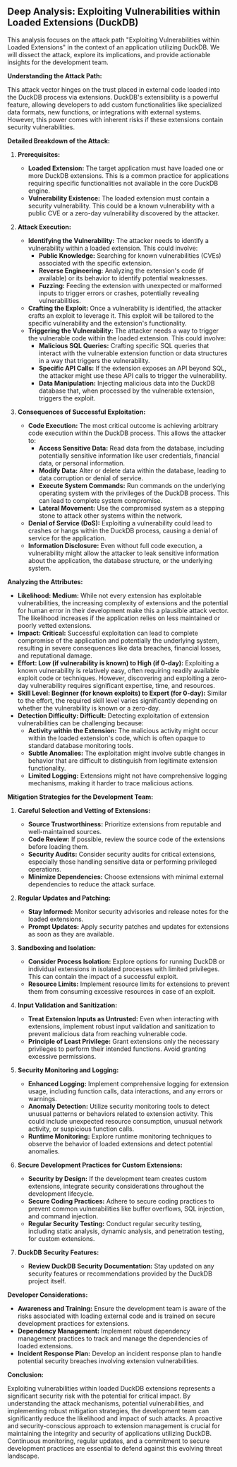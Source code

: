 ## Deep Analysis: Exploiting Vulnerabilities within Loaded Extensions (DuckDB)

This analysis focuses on the attack path "Exploiting Vulnerabilities within Loaded Extensions" in the context of an application utilizing DuckDB. We will dissect the attack, explore its implications, and provide actionable insights for the development team.

**Understanding the Attack Path:**

This attack vector hinges on the trust placed in external code loaded into the DuckDB process via extensions. DuckDB's extensibility is a powerful feature, allowing developers to add custom functionalities like specialized data formats, new functions, or integrations with external systems. However, this power comes with inherent risks if these extensions contain security vulnerabilities.

**Detailed Breakdown of the Attack:**

1. **Prerequisites:**
    * **Loaded Extension:** The target application must have loaded one or more DuckDB extensions. This is a common practice for applications requiring specific functionalities not available in the core DuckDB engine.
    * **Vulnerability Existence:** The loaded extension must contain a security vulnerability. This could be a known vulnerability with a public CVE or a zero-day vulnerability discovered by the attacker.

2. **Attack Execution:**
    * **Identifying the Vulnerability:** The attacker needs to identify a vulnerability within a loaded extension. This could involve:
        * **Public Knowledge:** Searching for known vulnerabilities (CVEs) associated with the specific extension.
        * **Reverse Engineering:** Analyzing the extension's code (if available) or its behavior to identify potential weaknesses.
        * **Fuzzing:**  Feeding the extension with unexpected or malformed inputs to trigger errors or crashes, potentially revealing vulnerabilities.
    * **Crafting the Exploit:** Once a vulnerability is identified, the attacker crafts an exploit to leverage it. This exploit will be tailored to the specific vulnerability and the extension's functionality.
    * **Triggering the Vulnerability:** The attacker needs a way to trigger the vulnerable code within the loaded extension. This could involve:
        * **Malicious SQL Queries:**  Crafting specific SQL queries that interact with the vulnerable extension function or data structures in a way that triggers the vulnerability.
        * **Specific API Calls:** If the extension exposes an API beyond SQL, the attacker might use these API calls to trigger the vulnerability.
        * **Data Manipulation:**  Injecting malicious data into the DuckDB database that, when processed by the vulnerable extension, triggers the exploit.

3. **Consequences of Successful Exploitation:**
    * **Code Execution:** The most critical outcome is achieving arbitrary code execution within the DuckDB process. This allows the attacker to:
        * **Access Sensitive Data:** Read data from the database, including potentially sensitive information like user credentials, financial data, or personal information.
        * **Modify Data:** Alter or delete data within the database, leading to data corruption or denial of service.
        * **Execute System Commands:**  Run commands on the underlying operating system with the privileges of the DuckDB process. This can lead to complete system compromise.
        * **Lateral Movement:**  Use the compromised system as a stepping stone to attack other systems within the network.
    * **Denial of Service (DoS):**  Exploiting a vulnerability could lead to crashes or hangs within the DuckDB process, causing a denial of service for the application.
    * **Information Disclosure:**  Even without full code execution, a vulnerability might allow the attacker to leak sensitive information about the application, the database structure, or the underlying system.

**Analyzing the Attributes:**

* **Likelihood: Medium:** While not every extension has exploitable vulnerabilities, the increasing complexity of extensions and the potential for human error in their development make this a plausible attack vector. The likelihood increases if the application relies on less maintained or poorly vetted extensions.
* **Impact: Critical:**  Successful exploitation can lead to complete compromise of the application and potentially the underlying system, resulting in severe consequences like data breaches, financial losses, and reputational damage.
* **Effort: Low (if vulnerability is known) to High (if 0-day):**  Exploiting a known vulnerability is relatively easy, often requiring readily available exploit code or techniques. However, discovering and exploiting a zero-day vulnerability requires significant expertise, time, and resources.
* **Skill Level: Beginner (for known exploits) to Expert (for 0-day):**  Similar to the effort, the required skill level varies significantly depending on whether the vulnerability is known or a zero-day.
* **Detection Difficulty: Difficult:** Detecting exploitation of extension vulnerabilities can be challenging because:
    * **Activity within the Extension:** The malicious activity might occur within the loaded extension's code, which is often opaque to standard database monitoring tools.
    * **Subtle Anomalies:** The exploitation might involve subtle changes in behavior that are difficult to distinguish from legitimate extension functionality.
    * **Limited Logging:** Extensions might not have comprehensive logging mechanisms, making it harder to trace malicious actions.

**Mitigation Strategies for the Development Team:**

1. **Careful Selection and Vetting of Extensions:**
    * **Source Trustworthiness:** Prioritize extensions from reputable and well-maintained sources.
    * **Code Review:** If possible, review the source code of the extensions before loading them.
    * **Security Audits:** Consider security audits for critical extensions, especially those handling sensitive data or performing privileged operations.
    * **Minimize Dependencies:**  Choose extensions with minimal external dependencies to reduce the attack surface.

2. **Regular Updates and Patching:**
    * **Stay Informed:**  Monitor security advisories and release notes for the loaded extensions.
    * **Prompt Updates:**  Apply security patches and updates for extensions as soon as they are available.

3. **Sandboxing and Isolation:**
    * **Consider Process Isolation:** Explore options for running DuckDB or individual extensions in isolated processes with limited privileges. This can contain the impact of a successful exploit.
    * **Resource Limits:**  Implement resource limits for extensions to prevent them from consuming excessive resources in case of an exploit.

4. **Input Validation and Sanitization:**
    * **Treat Extension Inputs as Untrusted:**  Even when interacting with extensions, implement robust input validation and sanitization to prevent malicious data from reaching vulnerable code.
    * **Principle of Least Privilege:** Grant extensions only the necessary privileges to perform their intended functions. Avoid granting excessive permissions.

5. **Security Monitoring and Logging:**
    * **Enhanced Logging:**  Implement comprehensive logging for extension usage, including function calls, data interactions, and any errors or warnings.
    * **Anomaly Detection:**  Utilize security monitoring tools to detect unusual patterns or behaviors related to extension activity. This could include unexpected resource consumption, unusual network activity, or suspicious function calls.
    * **Runtime Monitoring:**  Explore runtime monitoring techniques to observe the behavior of loaded extensions and detect potential anomalies.

6. **Secure Development Practices for Custom Extensions:**
    * **Security by Design:** If the development team creates custom extensions, integrate security considerations throughout the development lifecycle.
    * **Secure Coding Practices:**  Adhere to secure coding practices to prevent common vulnerabilities like buffer overflows, SQL injection, and command injection.
    * **Regular Security Testing:**  Conduct regular security testing, including static analysis, dynamic analysis, and penetration testing, for custom extensions.

7. **DuckDB Security Features:**
    * **Review DuckDB Security Documentation:** Stay updated on any security features or recommendations provided by the DuckDB project itself.

**Developer Considerations:**

* **Awareness and Training:** Ensure the development team is aware of the risks associated with loading external code and is trained on secure development practices for extensions.
* **Dependency Management:**  Implement robust dependency management practices to track and manage the dependencies of loaded extensions.
* **Incident Response Plan:**  Develop an incident response plan to handle potential security breaches involving extension vulnerabilities.

**Conclusion:**

Exploiting vulnerabilities within loaded DuckDB extensions represents a significant security risk with the potential for critical impact. By understanding the attack mechanisms, potential vulnerabilities, and implementing robust mitigation strategies, the development team can significantly reduce the likelihood and impact of such attacks. A proactive and security-conscious approach to extension management is crucial for maintaining the integrity and security of applications utilizing DuckDB. Continuous monitoring, regular updates, and a commitment to secure development practices are essential to defend against this evolving threat landscape.
